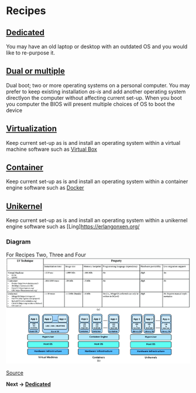 # Recipes

## [Dedicated](https://en.wikipedia.org/wiki/Operating_system)

You may have an old laptop or desktop with an outdated OS and you would like to re-purpose it.

## [Dual or multiple](https://en.wikipedia.org/wiki/Multi-booting)

Dual boot; two or more operating systems on a personal computer. You may prefer to keep existing installation *as-is* and 
add another operating system directlyon the computer without affecting current set-up.  When you boot you computer the BIOS will present multiple choices of OS to boot the device

## [Virtualization](https://en.wikipedia.org/wiki/Virtualization)

Keep current set-up as is and install an operating system within a virtual machine software such as [Virtual Box](https://www.virtualbox.org/)

## [Container](https://en.wikipedia.org/wiki/OS-level_virtualization)
Keep current set-up as is and install an operating system within a container engine software such as [Docker](https://www.docker.com/)

## [Unikernel](https://en.wikipedia.org/wiki/Unikernel)
Keep current set-up as is and install an operating system within a unikernel engine software such as [Ling]https://erlangonxen.org/

### Diagram

For Recipes Two, Three and Four
![Recipes](./images/virtualization.png "Virtualization")

[Source](https://www.researchgate.net/publication/320729008_Consolidate_IoT_Edge_Computing_with_Lightweight_Virtualization)

**Next -> [Dedicated](dedicated.md)**
